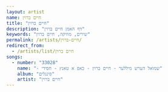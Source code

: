 ```yaml
---
layout: artist
name: חיים ברוין
title: "חיים ברוין"
description: "דף האמן חיים ברוין"
keywords: "שירים, מוזיקה, חיים ברוין"
permalink: /artists/חיים-ברוין/
redirect_from:
  - /artists/list/חיים ברוין
songs:
  - number: "33028"
    name: "- שמואל הערש מיללער - חיים ברוין - כאפ א טאנץ - חסידי"
    album: "סינגלים"
    artist: "חיים ברוין"
---
```

